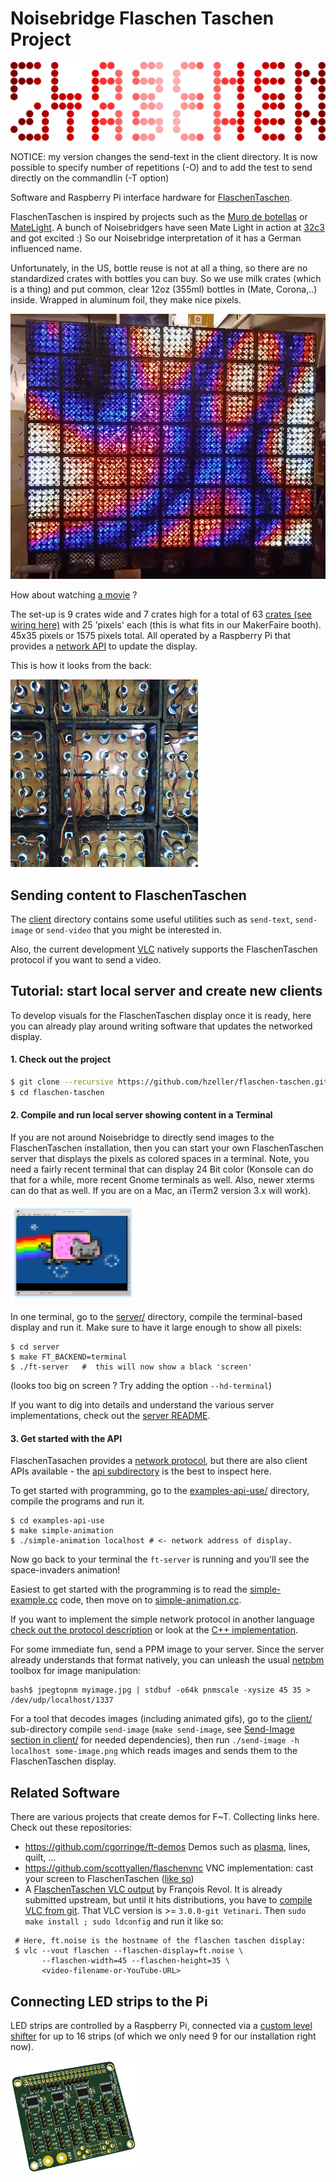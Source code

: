 Noisebridge Flaschen Taschen Project
====================================


<a href="https://noisebridge.net/wiki/Flaschen_Taschen"><img src="img/flaschen-taschen-logo.png"></a>

NOTICE: my version changes the send-text in the client directory. It is now possible to specify number of repetitions (-O) and to add the test to send directly on the commandlin (-T option)

Software and Raspberry Pi interface hardware for [FlaschenTaschen].

FlaschenTaschen is inspired by projects such as the [Muro de botellas]
or [MateLight]. A bunch of Noisebridgers have seen Mate Light in action
at [32c3] and got excited :)
So our Noisebridge interpretation of it has a German influenced name.

Unfortunately, in the US, bottle reuse is not at all a thing, so there
are no standardized crates with bottles you can buy.
So we use milk crates (which is a thing) and put common, clear 12oz (355ml)
bottles in (Mate, Corona,..) inside. Wrapped in aluminum foil, they
make nice pixels.

![](./img/ft-completed.jpg)

How about watching [a movie](https://youtu.be/OEUFIpM10FE) ?

The set-up is 9 crates wide and 7 crates high for a total of
63 [crates (see wiring here)](./doc/wiring.md) with 25 'pixels' each
(this is what fits in our MakerFaire booth). 45x35 pixels or 1575 pixels total.
All operated by a Raspberry Pi that provides a [network API][protocols] to
update the display.

This is how it looks from the back:

<a href="doc/wiring.md"><img src="img/crate-arrange.jpg" width="300px"></a>

## Sending content to FlaschenTaschen

The [client](./client) directory contains some useful utilities such as
`send-text`, `send-image` or `send-video` that you might be interested in.

Also, the current development [VLC] natively supports the FlaschenTaschen
protocol if you want to send a video.

## Tutorial: start local server and create new clients

To develop visuals for the FlaschenTaschen display once it is ready, here you
can already play around writing software that updates the networked display.

#### 1. Check out the project

```bash
$ git clone --recursive https://github.com/hzeller/flaschen-taschen.git
$ cd flaschen-taschen
```

#### 2. Compile and run local server showing content in a Terminal

If you are not around Noisebridge to directly send images to the FlaschenTaschen
installation, then you can start your own FlaschenTaschen server that displays
the pixels as colored spaces in a terminal. Note, you need a fairly recent
terminal that can display 24 Bit color (Konsole can do that for a while, more
recent Gnome terminals as well. Also, newer xterms can do that as well. If you
are on a Mac, an iTerm2 version 3.x will work).

<a href="server/#terminal"><img src="img/terminal-screenshot.png" width="200px"></a>


In one terminal, go to the [server/](./server) directory, compile the
terminal-based display and run it. Make sure to have it large enough to show
all pixels:

```
$ cd server
$ make FT_BACKEND=terminal
$ ./ft-server   #  this will now show a black 'screen'
```

(looks too big on screen ? Try adding the option `--hd-terminal`)

If you want to dig into details and understand the various server
implementations, check out the [server README](./server/README.md).

#### 3. Get started with the API
FlaschenTasachen provides a [network protocol](./doc/protocols.md), but there
are also client APIs available - the [api subdirectory](./api) is the best to
inspect here.

To get started with programming, go to the
[examples-api-use/](./examples-api-use) directory, compile the programs and
run it.

```
$ cd examples-api-use
$ make simple-animation
$ ./simple-animation localhost # <- network address of display.
```

Now go back to your terminal the `ft-server` is running and you'll see the
space-invaders animation!

Easiest to get started with the programming is
to read the [simple-example.cc](./examples-api-use/simple-example.cc) code,
then move on to [simple-animation.cc](./examples-api-use/simple-animation.cc).

If you want to implement the simple network protocol in another language
[check out the protocol description](./doc/protocols.md) or look at the
[C++ implementation](./api/lib/udp-flaschen-taschen.cc).

For some immediate fun, send a PPM image to your server. Since the server
already understands that format natively, you can unleash the usual
[netpbm] toolbox for image manipulation:

```
bash$ jpegtopnm myimage.jpg | stdbuf -o64k pnmscale -xysize 45 35 > /dev/udp/localhost/1337
```

For a tool that decodes images (including animated gifs), go to
the [client/](./client) sub-directory compile `send-image`
(`make send-image`, see
[Send-Image section in client/](./client/README.md#send-image) for needed
dependencies), then run
`./send-image -h localhost some-image.png` which reads images and
sends them to the FlaschenTaschen display.

## Related Software

There are various projects that create demos for F~T. Collecting links here.
Check out these repositories:

  * https://github.com/cgorringe/ft-demos Demos such as [plasma](./img/ft-completed.jpg), lines, quilt, ...
  * https://github.com/scottyallen/flaschenvnc VNC implementation:
   cast your screen to FlaschenTaschen
   ([like so](https://www.youtube.com/watch?v=s3pGp_Vf4Pk))
  * A [FlaschenTaschen VLC output](https://git.videolan.org/?p=vlc.git;a=commit;h=cf334f257868d20b6a6ce024994e84ba3e3448c3) by François Revol.
    It is already submitted upstream, but until it hits distributions, you have
    to [compile VLC from git](https://wiki.videolan.org/UnixCompile/). That VLC
    version is >= `3.0.0-git Vetinari`.
    Then `sudo make install ; sudo ldconfig` and run it like so:

   ```
    # Here, ft.noise is the hostname of the flaschen taschen display:
    $ vlc --vout flaschen --flaschen-display=ft.noise \
          --flaschen-width=45 --flaschen-height=35 \
          <video-filename-or-YouTube-URL>
   ```

## Connecting LED strips to the Pi

LED strips are controlled by a Raspberry Pi, connected via
a [custom level shifter](./hardware) for up to 16 strips
(of which we only need 9 for our installation right now).

<a href="hardware"><img src="img/pi-adapter-pcb.png" width="200px"></a>

[FlaschenTaschen]: https://noisebridge.net/wiki/Flaschen_Taschen
[Muro de botellas]: http://www.zuloark.com/muro-de-botellas/
[MateLight]: https://github.com/jaseg/matelight
[RGB Matrix Adapter]: https://github.com/hzeller/rpi-rgb-led-matrix/tree/master/adapter/active-3
[32c3]: https://events.ccc.de/congress/2015/wiki/Static:Main_Page
[protocols]: ./doc/protocols.md
[netpbm]: http://netpbm.sourceforge.net/
[2025-video]: https://www.youtube.com/watch?v=hs8FoROzE4M
[7of9-video]: https://www.youtube.com/watch?v=Uc2-8ntcEpY
[VLC]: https://www.videolan.org/
